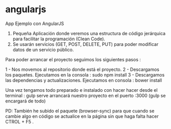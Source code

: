 # angularjs
App Ejemplo con AngularJS

1. Pequeña Aplicación donde veremos una estructura de código jerárquica para facilitar la programación (Clean Code).
2. Se usarán servicios (GET, POST, DELETE, PUT) para poder modificar datos de un servicio público. 


Para poder arrancar el proyecto seguimos los siguientes pasos : 

  1 - Nos movemos al repositorio donde está el proyecto.
  2 - Descargamos los paquetes. Ejecutamos en la consola : sudo npm install
  3 - Descargamos las dependencias y actualizaciones. Ejecutamos en consola : bower install
  
Una vez tengamos todo preparado e instalado con hacer hacer desde el terminal : gulp serve arrancará nuestro proyecto en el puerto :3000 (gulp se encargará de todo)

PD: También he subido el paquete (browser-sync) para que cuando se cambie algo en código se actualice en la página sin que haga falta hacer CTROL + F5 .
